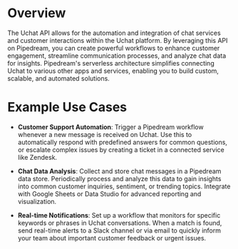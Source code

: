 # Overview

The Uchat API allows for the automation and integration of chat services and customer interactions within the Uchat platform. By leveraging this API on Pipedream, you can create powerful workflows to enhance customer engagement, streamline communication processes, and analyze chat data for insights. Pipedream's serverless architecture simplifies connecting Uchat to various other apps and services, enabling you to build custom, scalable, and automated solutions.

# Example Use Cases

- **Customer Support Automation**: Trigger a Pipedream workflow whenever a new message is received on Uchat. Use this to automatically respond with predefined answers for common questions, or escalate complex issues by creating a ticket in a connected service like Zendesk.

- **Chat Data Analysis**: Collect and store chat messages in a Pipedream data store. Periodically process and analyze this data to gain insights into common customer inquiries, sentiment, or trending topics. Integrate with Google Sheets or Data Studio for advanced reporting and visualization.

- **Real-time Notifications**: Set up a workflow that monitors for specific keywords or phrases in Uchat conversations. When a match is found, send real-time alerts to a Slack channel or via email to quickly inform your team about important customer feedback or urgent issues.

